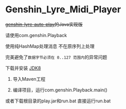 # Genshin_Lyre_Midi_Player

~~[genshin-lyre-auto-play](https://github.com/Misaka17032/genshin-lyre-auto-play)的Java实现版~~

请使用com.genshin.Playback

使用纯HashMap处理消息 不在原序列上处理

完美避免了```数据字节必须在 0..127 范围内```的异常问题

下载并安装 [JDK8](https://www.oracle.com/java/technologies/javase/javase8-archive-downloads.html)

1. 导入Maven工程

2. 编译项目，运行com.genshin.Playback.main()

或者下载根目录的play.jar和run.bat 直接运行run.bat
